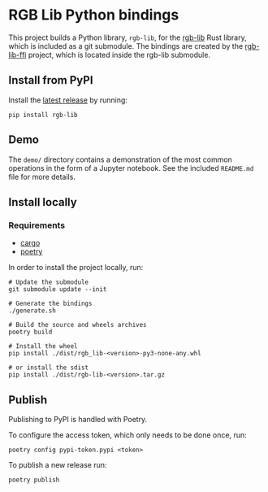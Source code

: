 # RGB Lib Python bindings

This project builds a Python library, `rgb-lib`, for the [rgb-lib]
Rust library, which is included as a git submodule. The bindings are created by
the [rgb-lib-ffi] project, which is located inside the rgb-lib submodule.

## Install from PyPI

Install the [latest release] by running:
```shell
pip install rgb-lib
```

## Demo

The `demo/` directory contains a demonstration of the most common operations in
the form of a Jupyter notebook. See the included `README.md` file for more
details.

## Install locally

### Requirements
- [cargo]
- [poetry]

In order to install the project locally, run:
```shell
# Update the submodule
git submodule update --init

# Generate the bindings
./generate.sh

# Build the source and wheels archives
poetry build

# Install the wheel
pip install ./dist/rgb_lib-<version>-py3-none-any.whl

# or install the sdist
pip install ./dist/rgb-lib-<version>.tar.gz
```

## Publish

Publishing to PyPI is handled with Poetry.

To configure the access token, which only needs to be done once, run:
```shell
poetry config pypi-token.pypi <token>
```

To publish a new release run:
```shell
poetry publish
```


[cargo]: https://github.com/rust-lang/cargo
[rgb-lib]: https://github.com/RGB-Tools/rgb-lib
[rgb-lib-ffi]: https://github.com/RGB-Tools/rgb-lib/tree/master/rgb-lib-ffi
[latest release]: https://pypi.org/project/rgb-lib/
[poetry]: https://github.com/python-poetry/poetry
